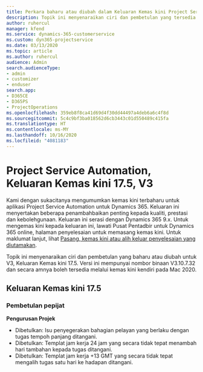 ```yaml
---
title: Perkara baharu atau diubah dalam Keluaran Kemas kini Project Service Automation 17.5, Hotfix, V3
description: Topik ini menyenaraikan ciri dan pembetulan yang tersedia dalam Keluaran Kemas kini Project Service Automation17.5, V3.
author: ruhercul
manager: kfend
ms.service: dynamics-365-customerservice
ms.custom: dyn365-projectservice
ms.date: 03/13/2020
ms.topic: article
ms.author: ruhercul
audience: Admin
search.audienceType:
- admin
- customizer
- enduser
search.app:
- D365CE
- D365PS
- ProjectOperations
ms.openlocfilehash: 359eb8f8ca41d69d4f30dd44497a4deb6a6c4f8d
ms.sourcegitcommit: 5c4c9bf3ba018562d6cb3443c01d550489c415fa
ms.translationtype: HT
ms.contentlocale: ms-MY
ms.lasthandoff: 10/16/2020
ms.locfileid: "4081183"
---
```

# <a name="project-service-automation-update-release-175-v3"></a>Project Service Automation, Keluaran Kemas kini 17.5, V3

Kami dengan sukacitanya mengumumkan kemas kini terbaharu untuk aplikasi Project Service Automation untuk Dynamics 365. Keluaran ini menyertakan beberapa penambahbaikan penting kepada kualiti, prestasi dan kebolehgunaan.  Keluaran ini serasi dengan Dynamics 365 9.x. Untuk mengemas kini kepada keluaran ini, lawati Pusat Pentadbir untuk Dynamics 365 online, halaman penyelesaian untuk memasang kemas kini. Untuk maklumat lanjut, lihat [Pasang, kemas kini atau alih keluar penyelesaian yang diutamakan](https://docs.microsoft.com/power-platform/admin/install-remove-preferred-solution).

Topik ini menyenaraikan ciri dan pembetulan yang baharu atau diubah untuk V3, Keluaran Kemas kini 17.5. Versi ini mempunyai nombor binaan V3.10.7.32 dan secara amnya boleh tersedia melalui kemas kini kendiri pada Mac 2020.


## <a name="update-release-175"></a>Keluaran Kemas kini 17.5

### <a name="bug-fixes"></a>Pembetulan pepijat


**Pengurusan Projek**

- Dibetulkan: Isu penyegerakan bahagian pelayan yang berlaku dengan tugas tempoh panjang ditangani.
- Dibetulkan: Templat jam kerja 24 jam yang secara tidak tepat menambah hari tambahan kepada tugas ditangani.
- Dibetulkan: Templat jam kerja +13 GMT yang secara tidak tepat mengalih tugas satu hari ke hadapan ditangani.

